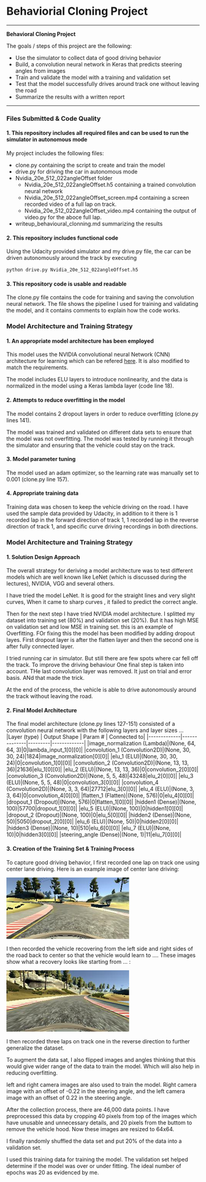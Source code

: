 # Behaviorial Cloning Project

---

**Behavioral Cloning Project**

The goals / steps of this project are the following:
* Use the simulator to collect data of good driving behavior
* Build, a convolution neural network in Keras that predicts steering angles from images
* Train and validate the model with a training and validation set
* Test that the model successfully drives around track one without leaving the road
* Summarize the results with a written report


[//]: # (Image References)

[forward]: ./examples/forward.jpg "Forward"
[reverse]: ./examples/reverse.jpg "Reverse"


---
### Files Submitted & Code Quality

#### 1. This repository includes all required files and can be used to run the simulator in autonomous mode

My project includes the following files:
* clone.py containing the script to create and train the model
* drive.py for driving the car in autonomous mode
* Nvidia_20e_512_022angleOffset folder
  * Nvidia_20e_512_022angleOffset.h5 containing a trained convolution neural network 
  * Nvidia_20e_512_022angleOffset_screen.mp4 containing a screen recorded video of a full lap on track.
  * Nvidia_20e_512_022angleOffset_video.mp4 containing the output of video.py for the aboce full lap.
* writeup_behavioural_clonning.md summarizing the results

#### 2. This repository includes functional code
Using the Udacity provided simulator and my drive.py file, the car can be driven autonomously around the track by executing 
```sh
python drive.py Nvidia_20e_512_022angleOffset.h5
```

#### 3. This repository code is usable and readable

The clone.py file contains the code for training and saving the convolution neural network. The file shows the pipeline I used for training and validating the model, and it contains comments to explain how the code works.


### Model Architecture and Training Strategy

#### 1. An appropriate model architecture has been employed

This model uses the NVIDIA convolutional neural Network (CNN) architecture for learning which can be refered [here](https://images.nvidia.com/content/tegra/automotive/images/2016/solutions/pdf/end-to-end-dl-using-px.pdf). It is also modified to match the requirements. 

The model includes ELU layers to introduce nonlinearity, and the data is normalized in the model using a Keras lambda layer (code line 18). 

#### 2. Attempts to reduce overfitting in the model

The model contains 2 dropout layers in order to reduce overfitting (clone.py lines 141). 

The model was trained and validated on different data sets to ensure that the model was not overfitting. The model was tested by running it through the simulator and ensuring that the vehicle could stay on the track.

#### 3. Model parameter tuning

The model used an adam optimizer, so the learning rate was manually set to 0.001 (clone.py line 157).

#### 4. Appropriate training data

Training data was chosen to keep the vehicle driving on the road. I have used the sample data provided by Udacity, in addition to it there is 1 recorded lap in the forward direction of track 1, 1 recorded lap in the reverse direction of track 1, and specific curve driving recordings in both directions.


### Model Architecture and Training Strategy

#### 1. Solution Design Approach

The overall strategy for deriving a model architecture was to test different models which are well known like LeNet (which is discussed during the lectures), NVIDIA, VGG and several others.

I have tried the model LeNet. It is good for the straight lines and very slight curves, When it came to sharp curves , it failed to predict the correct angle.

Then for the next step I have tried NVIDIA model architecture. I splitted my dataset into training set (80%) and validation set (20%). But it has high MSE on validation set and low MSE in training set. this is an example of Overfitting. FOr fixing this the model has been modified by adding dropout layes. First dropout layer is after the flatten layer and then the second one is after fully connected layer.

I tried running car in simulator. But still there are few spots where car fell off the track. To improve the driving behaviour One final step is taken into account. THe last convolution layer was removed. It just on trial and error basis. ANd that made the trick.

At the end of the process, the vehicle is able to drive autonomously around the track without leaving the road.

#### 2. Final Model Architecture

The final model architecture (clone.py lines 127-151) consisted of a convolution neural network with the following layers and layer sizes ...
|Layer (type) | Output Shape | Param # | Connected to|
|-------------|--------------|---------|-------------|
|image_normalization (Lambda)|(None, 64, 64, 3)|0|lambda_input_1[0][0]|
|convolution_1 (Convolution2D)|(None, 30, 30, 24)|1824|image_normalization[0][0]|
|elu_1 (ELU)|(None, 30, 30, 24)|0|convolution_1[0][0]|
|convolution_2 (Convolution2D)|(None, 13, 13, 36)|21636|elu_1[0][0]|
|elu_2 (ELU)|(None, 13, 13, 36)|0|convolution_2[0][0]|
|convolution_3 (Convolution2D)|(None, 5, 5, 48)|43248|elu_2[0][0]|
|elu_3 (ELU)|(None, 5, 5, 48)|0|convolution_3[0][0]|
|convolution_4 (Convolution2D)|(None, 3, 3, 64)|27712|elu_3[0][0]|
|elu_4 (ELU)|(None, 3, 3, 64)|0|convolution_4[0][0]|
|flatten_1 (Flatten)|(None, 576)|0|elu_4[0][0]|
|dropout_1 (Dropout)|(None, 576)|0|flatten_1[0][0]|
|hidden1 (Dense)|(None, 100)|57700|dropout_1[0][0]|
|elu_5 (ELU)|(None, 100)|0|hidden1[0][0]|
|dropout_2 (Dropout)|(None, 100)|0|elu_5[0][0]|
|hidden2 (Dense)|(None, 50)|5050|dropout_2[0][0]|
|elu_6 (ELU)|(None, 50)|0|hidden2[0][0]|
|hidden3 (Dense)|(None, 10)|510|elu_6[0][0]|
|elu_7 (ELU)|(None, 10)|0|hidden3[0][0]|
|steering_angle (Dense)|(None, 1)|11|elu_7[0][0]|


#### 3. Creation of the Training Set & Training Process

To capture good driving behavior, I first recorded one lap on track one using center lane driving. Here is an example image of center lane driving:

![alt text][forward]

I then recorded the vehicle recovering from the left side and right sides of the road back to center so that the vehicle would learn to .... These images show what a recovery looks like starting from ... :

![alt text][reverse]

I then recorded three laps on track one in the reverse direction to further generalize the dataset.

To augment the data sat, I also flipped images and angles thinking that this would give wider range of the data to train the model. Which will also help in reducing overfitting.

left and right camera images are also used to train the model. Right camera image with an offset of -0.22 in the steering angle, and the left camera image with an offset of 0.22 in the steering angle.


After the collection process, there are 46,000 data points. I have preprocessed this data by cropping 40 pixels from top of the images which have unusable and unnecessary details, and 20 pixels from the buttom to remove the vehicle hood. Now these images are resized to 64x64.

I finally randomly shuffled the data set and put 20% of the data into a validation set. 

I used this training data for training the model. The validation set helped determine if the model was over or under fitting. The ideal number of epochs was 20 as evidenced by me.

